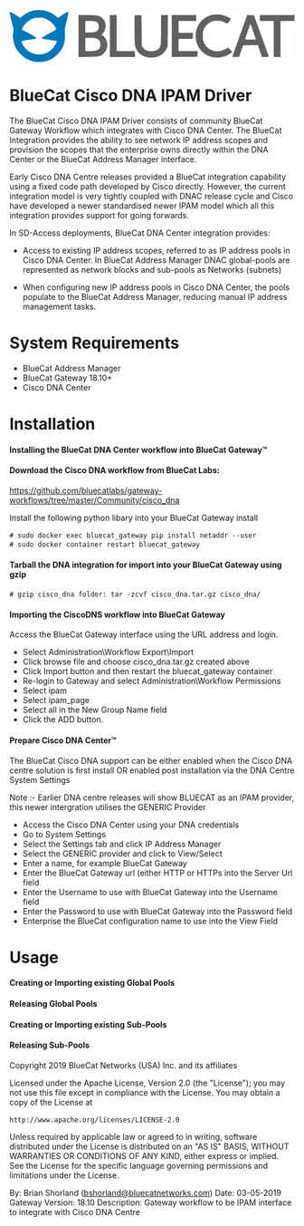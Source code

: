 ![alt text](logo.png "logo")

# BlueCat Cisco DNA IPAM Driver
The BlueCat Cisco DNA IPAM Driver consists of community BlueCat Gateway Workflow which integrates with Cisco DNA Center.
The BlueCat Integration provides the ability to see network IP address scopes and provision the scopes that the enterprise owns directly within the DNA Center or the BlueCat Address Manager interface.

Early Cisco DNA Centre releases provided a BlueCat integration capability using a fixed code path developed by Cisco directly. However, the current integration model is very tightly coupled with DNAC release cycle and Cisco have developed a newer standardised newer IPAM model which all this integration provides support for going forwards.

In SD-Access deployments, BlueCat DNA Center integration provides:

- Access to existing IP address scopes, referred to as IP address pools in Cisco DNA Center. In BlueCat Address Manager DNAC global-pools are represented as network blocks and sub-pools as Networks (subnets)

- When configuring new IP address pools in Cisco DNA Center, the pools populate to the BlueCat Address Manager, reducing manual IP address management tasks.

# System Requirements

- BlueCat Address Manager
- BlueCat Gateway 18.10+
- Cisco DNA Center

# Installation

#### Installing the BlueCat DNA Center workflow into BlueCat Gateway™

#### Download the Cisco DNA workflow from BlueCat Labs:

https://github.com/bluecatlabs/gateway-workflows/tree/master/Community/cisco_dna

Install the following python libary into your BlueCat Gateway install

    # sudo docker exec bluecat_gateway pip install netaddr --user 
    # sudo docker container restart bluecat_gateway

#### Tarball the DNA integration for import into your BlueCat Gateway using gzip

    # gzip cisco_dna folder: tar -zcvf cisco_dna.tar.gz cisco_dna/

#### Importing the CiscoDNS workflow into BlueCat Gateway

Access the BlueCat Gateway interface using the URL address and login.
- Select Administration\Workflow Export\Import
- Click browse file and choose cisco_dna.tar.gz created above
- Click Import button and then restart the bluecat_gateway container
- Re-login to Gateway and select Administration\Workflow Permissions
- Select ipam
- Select ipam_page
- Select all in the New Group Name field
- Click the ADD button.

#### Prepare Cisco DNA Center™ 

The BlueCat Cisco DNA support can be either enabled when the Cisco DNA centre solution is first install OR enabled post installation via the DNA Centre System Settings

Note :- Earlier DNA centre releases will show BLUECAT as an IPAM provider, this newer intergration utilises the GENERIC Provider

- Access the Cisco DNA Center using your DNA credentials
- Go to System Settings
- Select the Settings tab and click IP Address Manager
- Select the GENERIC provider and click to View/Select
- Enter a name, for example BlueCat Gateway
- Enter the BlueCat Gateway url (either HTTP or HTTPs into the Server Url field
- Enter the Username to use with BlueCat Gateway into the Username field
- Enter the Password to use with BlueCat Gateway into the Password field
- Enterprise the BlueCat configuration name to use into the View Field

# Usage

#### Creating or Importing existing Global Pools
#### Releasing Global Pools
#### Creating or Importing existing Sub-Pools
#### Releasing Sub-Pools


Copyright 2019 BlueCat Networks (USA) Inc. and its affiliates

Licensed under the Apache License, Version 2.0 (the "License");
you may not use this file except in compliance with the License.
You may obtain a copy of the License at

    http://www.apache.org/licenses/LICENSE-2.0

Unless required by applicable law or agreed to in writing, software
distributed under the License is distributed on an "AS IS" BASIS,
WITHOUT WARRANTIES OR CONDITIONS OF ANY KIND, either express or implied.
See the License for the specific language governing permissions and
limitations under the License.

By: Brian Shorland (bshorland@bluecatnetworks.com)
Date: 03-05-2019
Gateway Version: 18.10
Description: Gateway workflow to be IPAM interface to integrate with Cisco DNA Centre


